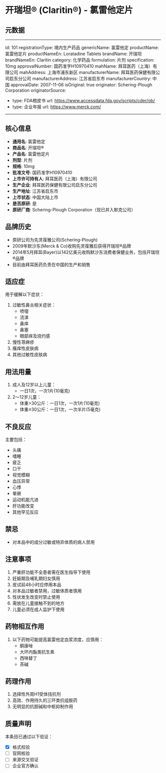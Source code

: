 # 开瑞坦® (Claritin®) - 氯雷他定片

## 元数据

---
id: 101
registrationType: 境内生产药品
genericName: 氯雷他定
productName: 氯雷他定片
productNameEn: Loratadine Tablets
brandName: 开瑞坦
brandNameEn: Claritin
category: 化学药品
formulation: 片剂
specification: 10mg
approvalNumber: 国药准字H10970410
mahName: 拜耳医药（上海）有限公司
mahAddress: 上海市浦东新区
manufacturerName: 拜耳医药保健有限公司启东分公司
manufacturerAddress: 江苏省启东市
manufacturerCountry: 中国
approvalDate: 2007-11-06
isOriginal: true
originator: Schering-Plough Corporation
originatorSource:
  - type: FDA橙皮书
    url: https://www.accessdata.fda.gov/scripts/cder/ob/
  - type: 企业年报
    url: https://www.merck.com/
---

## 核心信息

- **通用名**: 氯雷他定
- **商品名**: 开瑞坦®
- **产品名**: 氯雷他定片
- **剂型**: 片剂
- **规格**: 10mg
- **批准文号**: 国药准字H10970410
- **上市许可持有人**: 拜耳医药（上海）有限公司
- **生产企业**: 拜耳医药保健有限公司启东分公司
- **生产地址**: 江苏省启东市
- **上市状态**: 中国大陆上市
- **是否原研**: 是
- **原研厂商**: Schering-Plough Corporation（现已并入默克公司）

## 品牌历史
- 原研公司为先灵葆雅公司(Schering-Plough)
- 2009年默沙东(Merck & Co)收购先灵葆雅后获得开瑞坦®品牌
- 2014年5月拜耳(Bayer)以142亿美元收购默沙东消费者保健业务，包括开瑞坦®品牌
- 目前由拜耳医药负责在中国的生产和销售

## 适应症

用于缓解以下症状：
1. 过敏性鼻炎相关症状：
   - 喷嚏
   - 流涕
   - 鼻痒
   - 鼻塞
   - 眼部痒及烧灼感
2. 慢性荨麻疹
3. 瘙痒性皮肤病
4. 其他过敏性皮肤病

## 用法用量

1. 成人及12岁以上儿童：
   - 一日1次，一次1片(10毫克)
2. 2～12岁儿童：
   - 体重>30公斤：一日1次，一次1片(10毫克)
   - 体重≤30公斤：一日1次，一次半片(5毫克)

## 不良反应

主要包括：
- 头痛
- 嗜睡
- 疲乏
- 口干
- 视觉模糊
- 血压异常
- 心悸
- 晕厥
- 运动机能亢进
- 肝功能改变
- 其他罕见反应

## 禁忌

- 对本品中的成分过敏或特异体质的病人禁用

## 注意事项

1. 严重肝功能不全患者需在医生指导下使用
2. 妊娠期及哺乳期妇女慎用
3. 皮试前48小时应停用本品
4. 对本品过敏者禁用，过敏体质者慎用
5. 性状发生改变时禁止使用
6. 需放在儿童接触不到的地方
7. 儿童必须在成人监护下使用

## 药物相互作用

1. 以下药物可能提高氯雷他定血浆浓度，应慎用：
   - 酮康唑
   - 大环内酯类抗生素
   - 西咪替丁
   - 茶碱

## 药理作用

1. 选择性外周H1受体拮抗剂
2. 高效、作用持久的三环类抗组胺药
3. 无明显的抗胆碱和中枢抑制作用

## 质量声明

本条目已通过以下验证：
- [x] 格式校验
- [ ] 官网核验
- [ ] 来源交叉验证
- [ ] 企业官方确认 